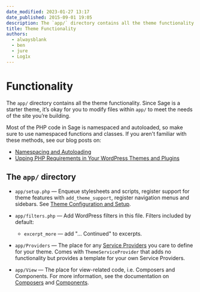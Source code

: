 ```yaml
---
date_modified: 2023-01-27 13:17
date_published: 2015-09-01 19:05
description: The `app/` directory contains all the theme functionality. Since Sage is a starter theme, it’s okay for you to modify files within `app/` to meet the needs of the site you’re building.
title: Theme Functionality
authors:
  - alwaysblank
  - ben
  - jure
  - Log1x
---
```


# Functionality

The `app/` directory contains all the theme functionality. Since Sage is a starter theme, it’s okay for you to modify files within `app/` to meet the needs of the site you’re building.

Most of the PHP code in Sage is namespaced and autoloaded, so make sure to use namespaced functions and classes. If you aren't familiar with these methods, see our blog posts on:

* [Namespacing and Autoloading](/namespacing-and-autoloading/)
* [Upping PHP Requirements in Your WordPress Themes and Plugins](/upping-php-requirements-in-your-wordpress-themes-and-plugins/)

## The `app/` directory

- `app/setup.php` — Enqueue stylesheets and scripts, register support for theme features with `add_theme_support`, register navigation menus and sidebars. 
    See [Theme Configuration and Setup](configuration.md).

- `app/filters.php` — Add WordPress filters in this file. 
    Filters included by default:
  - `excerpt_more` — add "… Continued" to excerpts.

- `app/Providers` — The place for any [Service Providers](https://laravel.com/docs/10.x/providers) you care to define for your theme.
    Comes with `ThemeServiceProvider` that adds no functionality but provides a template for your own Service Providers.
    
- `app/View` — The place for view-related code, i.e. Composers and Components.
    For more information, see the documentation on [Composers](composers.md) and [Components](components.md).
